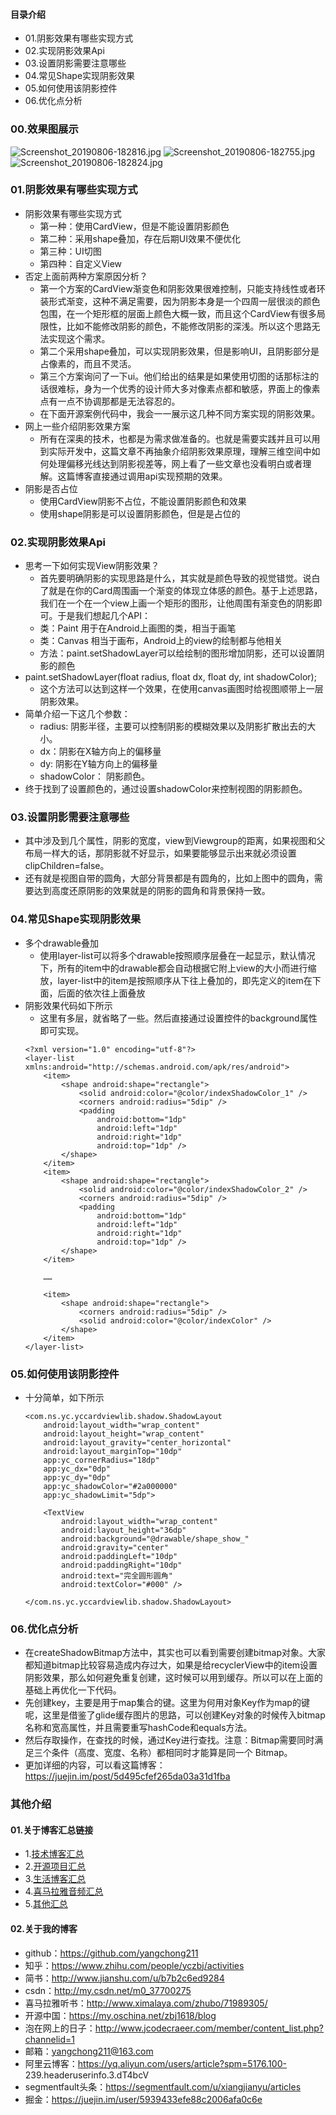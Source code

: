 #### 目录介绍
- 01.阴影效果有哪些实现方式
- 02.实现阴影效果Api
- 03.设置阴影需要注意哪些
- 04.常见Shape实现阴影效果
- 05.如何使用该阴影控件
- 06.优化点分析



### 00.效果图展示
![Screenshot_20190806-182816.jpg](https://upload-images.jianshu.io/upload_images/4432347-be385fe1a697995a.jpg?imageMogr2/auto-orient/strip%7CimageView2/2/w/240)
![Screenshot_20190806-182755.jpg](https://upload-images.jianshu.io/upload_images/4432347-91184085e606105e.jpg?imageMogr2/auto-orient/strip%7CimageView2/2/w/240)
![Screenshot_20190806-182824.jpg](https://upload-images.jianshu.io/upload_images/4432347-0c5e47a40e39faa4.jpg?imageMogr2/auto-orient/strip%7CimageView2/2/w/240)



### 01.阴影效果有哪些实现方式
- 阴影效果有哪些实现方式
    - 第一种：使用CardView，但是不能设置阴影颜色
    - 第二种：采用shape叠加，存在后期UI效果不便优化
    - 第三种：UI切图
    - 第四种：自定义View
- 否定上面前两种方案原因分析？
    - 第一个方案的CardView渐变色和阴影效果很难控制，只能支持线性或者环装形式渐变，这种不满足需要，因为阴影本身是一个四周一层很淡的颜色包围，在一个矩形框的层面上颜色大概一致，而且这个CardView有很多局限性，比如不能修改阴影的颜色，不能修改阴影的深浅。所以这个思路无法实现这个需求。
    - 第二个采用shape叠加，可以实现阴影效果，但是影响UI，且阴影部分是占像素的，而且不灵活。
    - 第三个方案询问了一下ui。他们给出的结果是如果使用切图的话那标注的话很难标，身为一个优秀的设计师大多对像素点都和敏感，界面上的像素点有一点不协调那都是无法容忍的。
    - 在下面开源案例代码中，我会一一展示这几种不同方案实现的阴影效果。
- 网上一些介绍阴影效果方案
    - 所有在深奥的技术，也都是为需求做准备的。也就是需要实践并且可以用到实际开发中，这篇文章不再抽象介绍阴影效果原理，理解三维空间中如何处理偏移光线达到阴影视差等，网上看了一些文章也没看明白或者理解。这篇博客直接通过调用api实现预期的效果。
- 阴影是否占位
    - 使用CardView阴影不占位，不能设置阴影颜色和效果
    - 使用shape阴影是可以设置阴影颜色，但是是占位的



### 02.实现阴影效果Api
- 思考一下如何实现View阴影效果？
    - 首先要明确阴影的实现思路是什么，其实就是颜色导致的视觉错觉。说白了就是在你的Card周围画一个渐变的体现立体感的颜色。基于上述思路，我们在一个在一个view上画一个矩形的图形，让他周围有渐变色的阴影即可。于是我们想起几个API：
    - 类：Paint 用于在Android上画图的类，相当于画笔
    - 类：Canvas 相当于画布，Android上的view的绘制都与他相关
    - 方法：paint.setShadowLayer可以给绘制的图形增加阴影，还可以设置阴影的颜色
- paint.setShadowLayer(float radius, float dx, float dy, int shadowColor);
    - 这个方法可以达到这样一个效果，在使用canvas画图时给视图顺带上一层阴影效果。
- 简单介绍一下这几个参数：
    - radius: 阴影半径，主要可以控制阴影的模糊效果以及阴影扩散出去的大小。
    - dx：阴影在X轴方向上的偏移量
    - dy: 阴影在Y轴方向上的偏移量
    - shadowColor： 阴影颜色。
- 终于找到了设置颜色的，通过设置shadowColor来控制视图的阴影颜色。



### 03.设置阴影需要注意哪些
- 其中涉及到几个属性，阴影的宽度，view到Viewgroup的距离，如果视图和父布局一样大的话，那阴影就不好显示，如果要能够显示出来就必须设置clipChildren=false。
- 还有就是视图自带的圆角，大部分背景都是有圆角的，比如上图中的圆角，需要达到高度还原阴影的效果就是的阴影的圆角和背景保持一致。




### 04.常见Shape实现阴影效果
- 多个drawable叠加
    - 使用layer-list可以将多个drawable按照顺序层叠在一起显示，默认情况下，所有的item中的drawable都会自动根据它附上view的大小而进行缩放，layer-list中的item是按照顺序从下往上叠加的，即先定义的item在下面，后面的依次往上面叠放
- 阴影效果代码如下所示
    - 这里有多层，就省略了一些。然后直接通过设置控件的background属性即可实现。
    ```
    <?xml version="1.0" encoding="utf-8"?>
    <layer-list xmlns:android="http://schemas.android.com/apk/res/android">
        <item>
            <shape android:shape="rectangle">
                <solid android:color="@color/indexShadowColor_1" />
                <corners android:radius="5dip" />
                <padding
                    android:bottom="1dp"
                    android:left="1dp"
                    android:right="1dp"
                    android:top="1dp" />
            </shape>
        </item>
        <item>
            <shape android:shape="rectangle">
                <solid android:color="@color/indexShadowColor_2" />
                <corners android:radius="5dip" />
                <padding
                    android:bottom="1dp"
                    android:left="1dp"
                    android:right="1dp"
                    android:top="1dp" />
            </shape>
        </item>
        
        ……
    
        <item>
            <shape android:shape="rectangle">
                <corners android:radius="5dip" />
                <solid android:color="@color/indexColor" />
            </shape>
        </item>
    </layer-list>
    ```



### 05.如何使用该阴影控件
- 十分简单，如下所示
    ```
    <com.ns.yc.yccardviewlib.shadow.ShadowLayout
        android:layout_width="wrap_content"
        android:layout_height="wrap_content"
        android:layout_gravity="center_horizontal"
        android:layout_marginTop="10dp"
        app:yc_cornerRadius="18dp"
        app:yc_dx="0dp"
        app:yc_dy="0dp"
        app:yc_shadowColor="#2a000000"
        app:yc_shadowLimit="5dp">
    
        <TextView
            android:layout_width="wrap_content"
            android:layout_height="36dp"
            android:background="@drawable/shape_show_"
            android:gravity="center"
            android:paddingLeft="10dp"
            android:paddingRight="10dp"
            android:text="完全圆形圆角"
            android:textColor="#000" />
    
    </com.ns.yc.yccardviewlib.shadow.ShadowLayout>
    ```




### 06.优化点分析
- 在createShadowBitmap方法中，其实也可以看到需要创建bitmap对象。大家都知道bitmap比较容易造成内存过大，如果是给recyclerView中的item设置阴影效果，那么如何避免重复创建，这时候可以用到缓存。所以可以在上面的基础上再优化一下代码。
- 先创建key，主要是用于map集合的键。这里为何用对象Key作为map的键呢，这里是借鉴了glide缓存图片的思路，可以创建Key对象的时候传入bitmap名称和宽高属性，并且需要重写hashCode和equals方法。
- 然后存取操作，在查找的时候，通过Key进行查找。注意：Bitmap需要同时满足三个条件（高度、宽度、名称）都相同时才能算是同一个 Bitmap。
- 更加详细的内容，可以看这篇博客：https://juejin.im/post/5d495cfef265da03a31d1fba


### 其他介绍
#### 01.关于博客汇总链接
- 1.[技术博客汇总](https://www.jianshu.com/p/614cb839182c)
- 2.[开源项目汇总](https://blog.csdn.net/m0_37700275/article/details/80863574)
- 3.[生活博客汇总](https://blog.csdn.net/m0_37700275/article/details/79832978)
- 4.[喜马拉雅音频汇总](https://www.jianshu.com/p/f665de16d1eb)
- 5.[其他汇总](https://www.jianshu.com/p/53017c3fc75d)



#### 02.关于我的博客
- github：https://github.com/yangchong211
- 知乎：https://www.zhihu.com/people/yczbj/activities
- 简书：http://www.jianshu.com/u/b7b2c6ed9284
- csdn：http://my.csdn.net/m0_37700275
- 喜马拉雅听书：http://www.ximalaya.com/zhubo/71989305/
- 开源中国：https://my.oschina.net/zbj1618/blog
- 泡在网上的日子：http://www.jcodecraeer.com/member/content_list.php?channelid=1
- 邮箱：yangchong211@163.com
- 阿里云博客：https://yq.aliyun.com/users/article?spm=5176.100- 239.headeruserinfo.3.dT4bcV
- segmentfault头条：https://segmentfault.com/u/xiangjianyu/articles
- 掘金：https://juejin.im/user/5939433efe88c2006afa0c6e



